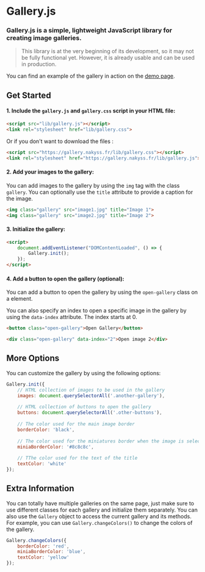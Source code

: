 # Gallery.js
### Gallery.js is a simple, lightweight JavaScript library for creating image galleries.

>This library is at the very beginning of its development, so it may not be fully functional yet. However, it is already usable and can be used in production.


You can find an example of the gallery in action on the [demo page](https://gallery.nakyss.fr/).


## Get Started

#### 1. Include the `gallery.js` and `gallery.css` script in your HTML file:

```html
<script src="lib/gallery.js"></script>
<link rel="stylesheet" href="lib/gallery.css">
```
Or if you don't want to download the files :
```html
<script src="https://gallery.nakyss.fr/lib/gallery.css"></script>
<link rel="stylesheet" href="https://gallery.nakyss.fr/lib/gallery.js">
```

#### 2. Add your images to the gallery:

You can add images to the gallery by using the `img` tag with the class `gallery`. You can optionally use the `title` attribute to provide a caption for the image.

```html
<img class="gallery" src="image1.jpg" title="Image 1">
<img class="gallery" src="image2.jpg" title="Image 2">
```

#### 3. Initialize the gallery:
```html
<script>
    document.addEventListener("DOMContentLoaded", () => {
        Gallery.init();
    });
</script>
```

#### 4. Add a button to open the gallery (optional):

You can add a button to open the gallery by using the `open-gallery` class on a element. 

You can also specify an index to open a specific image in the gallery by using the `data-index` attribute. The index starts at 0.

```html
<button class="open-gallery">Open Gallery</button>

<div class="open-gallery" data-index="2">Open image 2</div>
```

## More Options
You can customize the gallery by using the following options:
```javascript
Gallery.init({
    // HTML collection of images to be used in the gallery
    images: document.querySelectorAll('.another-gallery'),
    
    // HTML collection of buttons to open the gallery
    buttons: document.querySelectorAll('.other-buttons'),
    
    // The color used for the main image border
    borderColor: 'black',
    
    // The color used for the miniatures border when the image is selected
    miniaBorderColor: '#8c8c8c',
    
    // TThe color used for the text of the title
    textColor: 'white'
});
```

## Extra Information

You can totally have multiple galleries on the same page, just make sure to use different classes for each gallery and initialize them separately.
You can also use the `Gallery` object to access the current gallery and its methods. For example, you can use `Gallery.changeColors()` to change the colors of the gallery.

```javascript
Gallery.changeColors({
    borderColor: 'red',
    miniaBorderColor: 'blue',
    textColor: 'yellow'
});
```